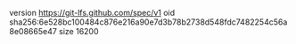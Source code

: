 version https://git-lfs.github.com/spec/v1
oid sha256:6e528bc100484c876e216a90e7d3b78b2738d548fdc7482254c56a8e08665e47
size 16200

